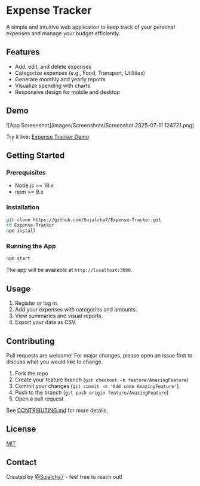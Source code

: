 # Expense Tracker

A simple and intuitive web application to keep track of your personal expenses and manage your budget efficiently.

## Features

- Add, edit, and delete expenses
- Categorize expenses (e.g., Food, Transport, Utilities)
- Generate monthly and yearly reports
- Visualize spending with charts
- Responsive design for mobile and desktop

## Demo

![App Screenshot](images/Screenshots/Screenshot 2025-07-11 124721.png)

Try it live: [Expense Tracker Demo](https://your-demo-url.com)

## Getting Started

### Prerequisites

- Node.js >= 18.x
- npm >= 9.x

### Installation

```bash
git clone https://github.com/Sujalcha7/Expense-Tracker.git
cd Expense-Tracker
npm install
```

### Running the App

```bash
npm start
```
The app will be available at `http://localhost:3000`.

## Usage

1. Register or log in.
2. Add your expenses with categories and amounts.
3. View summaries and visual reports.
4. Export your data as CSV.

## Contributing

Pull requests are welcome! For major changes, please open an issue first to discuss what you would like to change.

1. Fork the repo
2. Create your feature branch (`git checkout -b feature/AmazingFeature`)
3. Commit your changes (`git commit -m 'Add some AmazingFeature'`)
4. Push to the branch (`git push origin feature/AmazingFeature`)
5. Open a pull request

See [CONTRIBUTING.md](CONTRIBUTING.md) for more details.

## License

[MIT](LICENSE)

## Contact

Created by [@Sujalcha7](https://github.com/Sujalcha7) - feel free to reach out!
